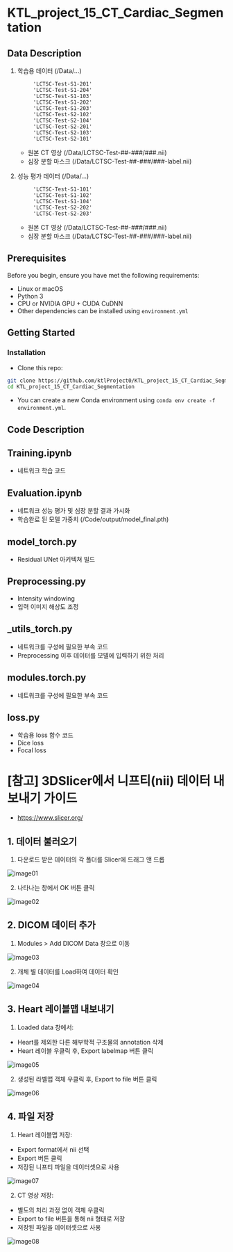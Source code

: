# KTL_project_15_CT_Cardiac_Segmentation

## Data Description
1. 학습용 데이터 (/Data/...)
   
            'LCTSC-Test-S1-201'
            'LCTSC-Test-S1-204'
            'LCTSC-Test-S1-103'
            'LCTSC-Test-S1-202'
            'LCTSC-Test-S1-203'
            'LCTSC-Test-S2-102'
            'LCTSC-Test-S2-104'
            'LCTSC-Test-S2-201'
            'LCTSC-Test-S2-103'
            'LCTSC-Test-S2-101'

   - 원본 CT 영상 (/Data/LCTSC-Test-##-###/###.nii)
   - 심장 분할 마스크 (/Data/LCTSC-Test-##-###/###-label.nii)
  
     
4. 성능 평가 데이터 (/Data/...)

            'LCTSC-Test-S1-101'
            'LCTSC-Test-S1-102'
            'LCTSC-Test-S1-104'
            'LCTSC-Test-S2-202'
            'LCTSC-Test-S2-203'
   
   - 원본 CT 영상 (/Data/LCTSC-Test-##-###/###.nii)
   - 심장 분할 마스크 (/Data/LCTSC-Test-##-###/###-label.nii)
## Prerequisites
Before you begin, ensure you have met the following requirements:
- Linux or macOS
- Python 3
- CPU or NVIDIA GPU + CUDA CuDNN
- Other dependencies can be installed using `environment.yml`
  
## Getting Started
### Installation

- Clone this repo:
```bash
git clone https://github.com/ktlProject0/KTL_project_15_CT_Cardiac_Segmentation.git
cd KTL_project_15_CT_Cardiac_Segmentation
```
 - You can create a new Conda environment using `conda env create -f environment.yml`.

## Code Description
## Training.ipynb
  - 네트워크 학습 코드
## Evaluation.ipynb
  - 네트워크 성능 평가 및 심장 분할 결과 가시화
  - 학습완료 된 모델 가중치 (/Code/output/model_final.pth)
## model_torch.py
  - Residual UNet 아키텍쳐 빌드
## Preprocessing.py
  - Intensity windowing
  - 입력 이미지 해상도 조정
## _utils_torch.py
  - 네트워크를 구성에 필요한 부속 코드
  - Preprocessing 이후 데이터를 모델에 입력하기 위한 처리
## modules.torch.py
  - 네트워크를 구성에 필요한 부속 코드
## loss.py
  - 학습용 loss 함수 코드
  - Dice loss
  - Focal loss


# [참고] 3DSlicer에서 니프티(nii) 데이터 내보내기 가이드
- https://www.slicer.org/

  
## 1. 데이터 불러오기
1. 다운로드 받은 데이터의 각 폴더를 Slicer에 드래그 앤 드롭

![image01](https://github.com/user-attachments/assets/cd37a046-7c95-4825-9e26-3b908b4520b9)

2. 나타나는 창에서 OK 버튼 클릭

![image02](https://github.com/user-attachments/assets/59ce5c2c-03d3-425f-bb51-91d7448b82f2)

## 2. DICOM 데이터 추가  
1. Modules > Add DICOM Data 창으로 이동

![image03](https://github.com/user-attachments/assets/d2c29782-7aa5-4cd0-b8c3-497dcd8562ba)

2. 개체 별 데이터를 Load하여 데이터 확인

![image04](https://github.com/user-attachments/assets/d78667ee-73da-426a-a696-05bb64b13158)

## 3. Heart 레이블맵 내보내기
1. Loaded data 창에서:
  - Heart를 제외한 다른 해부학적 구조물의 annotation 삭제
  - Heart 레이블 우클릭 후, Export labelmap 버튼 클릭

![image05](https://github.com/user-attachments/assets/90d958ba-71f7-43b6-9fc2-135066057917)

2. 생성된 라벨맵 객체 우클릭 후, Export to file 버튼 클릭

![image06](https://github.com/user-attachments/assets/b345a416-fd29-4088-84f5-64fc7495e45e)

## 4. 파일 저장
1. Heart 레이블맵 저장:
  - Export format에서 nii 선택  
  - Export 버튼 클릭
  - 저장된 니프티 파일을 데이터셋으로 사용

![image07](https://github.com/user-attachments/assets/b266b836-77ce-4e21-bd10-1ec9a5a720e0)

2. CT 영상 저장:
  - 별도의 처리 과정 없이 객체 우클릭
  - Export to file 버튼을 통해 nii 형태로 저장  
  - 저장된 파일을 데이터셋으로 사용

![image08](https://github.com/user-attachments/assets/57b38209-c55b-45c4-819b-f5c69f5614f7)

